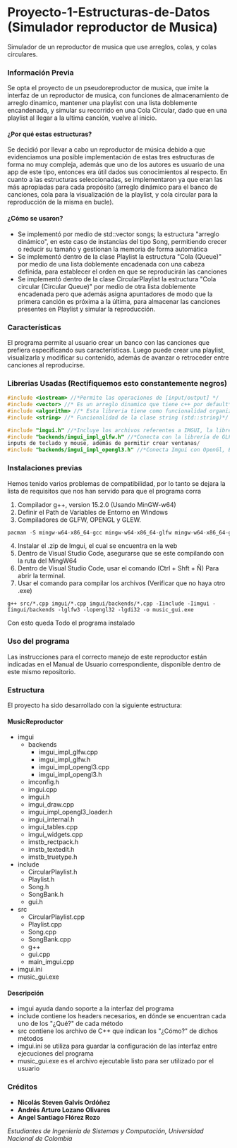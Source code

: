 # Proyecto-1-Estructuras-de-Datos (Simulador reproductor de Musica)
Simulador de un reproductor de musica que use arreglos, colas, y colas circulares.

### Información Previa
Se opta el proyecto de un pseudoreproductor de musica, que imite la interfaz de un reproductor de musica, con funciones de almacenamiento de arreglo dinamico, mantener una playlist con una lista doblemente encandenada, y simular su recorrido en una Cola Circular, dado que en una playlist al llegar a la ultima canción, vuelve al inicio. 

#### ¿Por qué estas estructuras?
Se decidió por llevar a cabo un reproductor de música debido a que evidenciamos una posible implementación de estas tres estructuras de forma no muy compleja, además que uno de los autores es usuario de una app de este tipo, entonces era útil dados sus conocimientos al respecto. En cuanto a las estructuras seleccionadas, se implementaron ya que eran las más apropiadas para cada propósito (arreglo dinámico para el banco de canciones, cola para la visualización de la playlist, y cola circular para la reproducción de la misma en bucle).

#### ¿Cómo se usaron?
* Se implementó por medio de std::vector<Song> songs; la estructura "arreglo dinámico", en este caso de instancias del tipo Song, permitiendo crecer o reducir su tamaño y gestionan la memoria de forma automática
* Se implementó dentro de la clase Playlist la estructura "Cola (Queue)" por medio de una lista doblemente encadenada con una cabeza definida, para establecer el orden en que se reproducirán las canciones
* Se implementó dentro de la clase CircularPlaylist la estructura "Cola circular (Circular Queue)" por medio de otra lista doblemente encadenada pero que además asigna apuntadores de modo que la primera canción es próxima a la última, para almacenar las canciones presentes en Playlist y simular la reproducción.

### Características
El programa permite al usuario crear un banco con las canciones que prefiera especificando sus características. Luego puede crear una playlist, visualizarla y modificar su contenido, además de avanzar o retroceder entre canciones al reproducirse.

### Librerias Usadas (Rectifiquemos esto constantemente negros)
``` C++
#include <iostream> //*Permite las operaciones de [input/output] */
#include <vector> //* Es un arreglo dinamico que tiene c++ por default*/
#include <algorithm> //* Esta libreria tiene como funcionalidad organizar arreglos*/
#include <string> //* Funcionalidad de la clase string (std::string)*/

#include "imgui.h" //*Incluye los archivos referentes a IMGUI, la libreria que permite interfaces graficas*/
#include "backends/imgui_impl_glfw.h" //*Conecta con la librería de GLFW, la cual permite la interacción con los distintos
inputs de teclado y mouse, además de permitir crear ventanas/
#include "backends/imgui_impl_opengl3.h" //*Conecta Imgui con OpenGl, Este es el API de los graficos/

```
### Instalaciones previas
Hemos tenido varios problemas de compatibilidad, por lo tanto se dejara la lista de requisitos que nos han servido para que el programa corra

1. Compilador g++, version 15.2.0 (Usando MinGW-w64)
2. Definir el Path de Variables de Entorno en Windows 
3. Compiladores de GLFW, OPENGL y GLEW.

``` C++
pacman -S mingw-w64-x86_64-gcc mingw-w64-x86_64-glfw mingw-w64-x86_64-glew
```

4. Instalar el .zip de Imgui, el cual se encuentra en la web
5. Dentro de Visual Studio Code, asegurarse que se este compilando con la ruta del MingW64
6. Dentro de Visual Studio Code, usar el comando (Ctrl + Shft + Ñ) Para abrir la terminal.
7. Usar el comando para compilar los archivos (Verificar que no haya otro  .exe)
```
g++ src/*.cpp imgui/*.cpp imgui/backends/*.cpp -Iinclude -Iimgui -Iimgui/backends -lglfw3 -lopengl32 -lgdi32 -o music_gui.exe
```
Con esto queda Todo el programa instalado

### Uso del programa
Las instrucciones para el correcto manejo de este reproductor están indicadas en el Manual de Usuario correspondiente, disponible dentro de este mismo repositorio.

### Estructura
El proyecto ha sido desarrollado con la siguiente estructura:

#### MusicReproductor
* imgui
  * backends
    * imgui_impl_glfw.cpp
    * imgui_impl_glfw.h
    * imgui_impl_opengl3.cpp
    * imgui_impl_opengl3.h
  * imconfig.h
  * imgui.cpp
  * imgui.h
  * imgui_draw.cpp
  * imgui_impl_opengl3_loader.h
  * imgui_internal.h
  * imgui_tables.cpp
  * imgui_widgets.cpp
  * imstb_rectpack.h
  * imstb_textedit.h
  * imstb_truetype.h
* include
  * CircularPlaylist.h
  * Playlist.h
  * Song.h
  * SongBank.h
  * gui.h
* src
  * CircularPlaylist.cpp
  * Playlist.cpp
  * Song.cpp
  * SongBank.cpp
  * g++
  * gui.cpp
  * main_imgui.cpp
* imgui.ini
* music_gui.exe

#### Descripción
* imgui ayuda dando soporte a la interfaz del programa
* include contiene los headers necesarios, en dónde se encuentran cada uno de los "¿Qué?" de cada método
* src contiene los archivo de C++ que indican los "¿Cómo?" de dichos métodos
* imgui.ini se utiliza para guardar la configuración de las interfaz entre ejecuciones del programa
* music_gui.exe es el archivo ejecutable listo para ser utilizado por el usuario

### Créditos
* **Nicolás Steven Galvis Ordóñez**
* **Andrés Arturo Lozano Olivares**
* **Angel Santiago Flórez Rozo**
  
*Estudiantes de Ingeniería de Sistemas y Computación, Universidad Nacional de Colombia*
